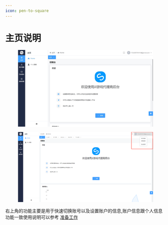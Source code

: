 ```yaml
---
icon: pen-to-square
---
```


# 主页说明

<figure><img src="../.gitbook/assets/main.png" alt=""><figcaption></figcaption></figure>

<figure><img src="../.gitbook/assets/image (1) (1).png" alt=""><figcaption></figcaption></figure>

右上角的功能主要是用于快速切换账号以及设置账户的信息,账户信息跟个人信息功能一致使用说明可以参考 [准备工作](broken-reference)
